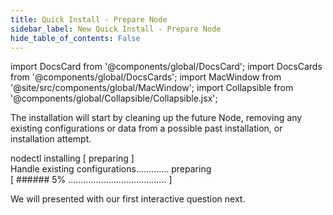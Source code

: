 ```yaml
---
title: Quick Install - Prepare Node
sidebar_label: New Quick Install - Prepare Node
hide_table_of_contents: False
---
```

<intro-end />

import DocsCard from '@components/global/DocsCard';
import DocsCards from '@components/global/DocsCards';
import MacWindow from '@site/src/components/global/MacWindow';
import Collapsible from '@components/global/Collapsible/Collapsible.jsx';

<head>
  <title>Constellation Network Automation with nodectl</title>
  <meta
    name="description"
    content="nodectl new quick installation"
  />
</head>

The installation will start by cleaning up the future Node, removing any existing configurations or data from a possible past installation, or installation attempt.

<MacWindow>
nodectl installing [ preparing ]<br />
Handle existing configurations............. preparing<br />
[ ###### 5% ....................................... ]
</MacWindow>

We will presented with our first interactive question next.
